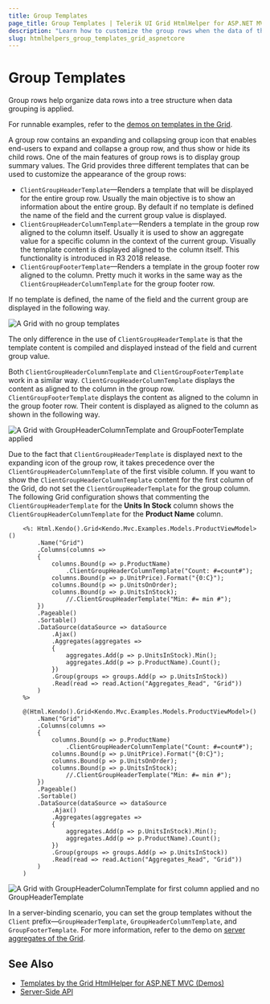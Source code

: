 ```yaml
---
title: Group Templates
page_title: Group Templates | Telerik UI Grid HtmlHelper for ASP.NET MVC
description: "Learn how to customize the group rows when the data of the Telerik UI Grid for ASP.NET MVC is grouped."
slug: htmlhelpers_group_templates_grid_aspnetcore
---
```


# Group Templates

Group rows help organize data rows into a tree structure when data grouping is applied.

For runnable examples, refer to the [demos on templates in the Grid](https://demos.telerik.com/aspnet-mvc/grid/toolbar-template).

A group row contains an expanding and collapsing group icon that enables end-users to expand and collapse a group row, and thus show or hide its child rows. One of the main features of group rows is to display group summary values. The Grid provides three different templates that can be used to customize the appearance of the group rows:

- `ClientGroupHeaderTemplate`&mdash;Renders a template that will be displayed for the entire group row. Usually the main objective is to show an information about the entire group. By default if no template is defined the name of the field and the current group value is displayed.
- `ClientGroupHeaderColumnTemplate`&mdash;Renders a template in the group row aligned to the column itself. Usually it is used to show an aggregate value for a specific column in the context of the current group. Visually the template content is displayed aligned to the column itself. This functionality is introduced in R3 2018 release.
- `ClientGroupFooterTemplate`&mdash;Renders a template in the group footer row aligned to the column. Pretty much it works in the same way as the `ClientGroupHeaderColumnTemplate` for the group footer row.

If no template is defined, the name of the field and the current group are displayed in the following way.

![A Grid with no group templates](/helpers/grid/grid-no-group-header-template.png)

The only difference in the use of `ClientGroupHeaderTemplate` is that the template content is compiled and displayed instead of the field and current group value.

Both `ClientGroupHeaderColumnTemplate` and `ClientGroupFooterTemplate` work in a similar way. `ClientGroupHeaderColumnTemplate` displays the content as aligned to the column in the group row. `ClientGroupFooterTemplate` displays the content as aligned to the column in the group footer row. Their content is displayed as aligned to the column as shown in the following way.

![A Grid with GroupHeaderColumnTemplate and GroupFooterTemplate applied](/helpers/grid/grid-group-header-column-template.png)

Due to the fact that `ClientGroupHeaderTemplate` is displayed next to the expanding icon of the group row, it takes precedence over the `ClientGroupHeaderColumnTemplate` of the first visible column. If you want to show the `ClientGroupHeaderColumnTemplate` content for the first column of the Grid, do not set the `ClientGroupHeaderTemplate` for the group column. The following Grid configuration shows that commenting the `ClientGroupHeaderTemplate` for the **Units In Stock** column shows the `ClientGroupHeaderColumnTemplate` for the **Product Name** column.

```ASPX
    <%: Html.Kendo().Grid<Kendo.Mvc.Examples.Models.ProductViewModel>()
        .Name("Grid")
        .Columns(columns =>
        {
            columns.Bound(p => p.ProductName)
                .ClientGroupHeaderColumnTemplate("Count: #=count#");
            columns.Bound(p => p.UnitPrice).Format("{0:C}");
            columns.Bound(p => p.UnitsOnOrder);
            columns.Bound(p => p.UnitsInStock);
                //.ClientGroupHeaderTemplate("Min: #= min #");
        })
        .Pageable()
        .Sortable()
        .DataSource(dataSource => dataSource
            .Ajax()
            .Aggregates(aggregates =>
            {
                aggregates.Add(p => p.UnitsInStock).Min();
                aggregates.Add(p => p.ProductName).Count();
            })
            .Group(groups => groups.Add(p => p.UnitsInStock))
            .Read(read => read.Action("Aggregates_Read", "Grid"))
        )
    %>
```
```Razor
    @(Html.Kendo().Grid<Kendo.Mvc.Examples.Models.ProductViewModel>()
        .Name("Grid")
        .Columns(columns =>
        {
            columns.Bound(p => p.ProductName)
                .ClientGroupHeaderColumnTemplate("Count: #=count#");
            columns.Bound(p => p.UnitPrice).Format("{0:C}");
            columns.Bound(p => p.UnitsOnOrder);
            columns.Bound(p => p.UnitsInStock);
                //.ClientGroupHeaderTemplate("Min: #= min #");
        })
        .Pageable()
        .Sortable()
        .DataSource(dataSource => dataSource
            .Ajax()
            .Aggregates(aggregates =>
            {
                aggregates.Add(p => p.UnitsInStock).Min();
                aggregates.Add(p => p.ProductName).Count();
            })
            .Group(groups => groups.Add(p => p.UnitsInStock))
            .Read(read => read.Action("Aggregates_Read", "Grid"))
        )
    )
```

![A Grid with GroupHeaderColumnTemplate for first column applied and no GroupHeaderTemplate](/helpers/grid/grid-group-header-column-template-first-column.png)

In a server-binding scenario, you can set the group templates without the `Client` prefix&mdash;`GroupHeaderTemplate`, `GroupHeaderColumnTemplate`, and `GroupFooterTemplate`. For more information, refer to the demo on [server aggregates of the Grid](https://demos.telerik.com/aspnet-mvc/grid/serveraggregates).

## See Also

* [Templates by the Grid HtmlHelper for ASP.NET MVC (Demos)](https://demos.telerik.com/aspnet-mvc/grid/toolbar-template)
* [Server-Side API](/api/grid)
